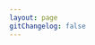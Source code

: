 ```yaml
---
layout: page
gitChangelog: false
---
```


<script setup>
import {
  VPTeamPage,
  VPTeamPageTitle,
  VPTeamMembers
} from 'vitepress/theme'

const members = [
  {
    avatar: 'https://foruda.gitee.com/avatar/1695001043495360137/8741248_zeminga_1695001043.png',
    name: 'zeMing',
    title: '文档作者',
    links: [
      { icon: 'github', link: 'https://github.com/zeMingGit' },
    ]
  },
  {
    avatar: 'https://foruda.gitee.com/avatar/1677169054941917823/9249306_invictuspm_1658799010.png!avatar200',
    name: 'PanMin',
    title: '贡献者',
    links: [
      { icon: 'github', link: 'https://github.com/panmin1206' },
    ]
  },
]
</script>

<VPTeamPage>
  <VPTeamPageTitle>
    <template #title>
      团队核心成员
    </template>
    <template #lead>
      提供有价值的资源和支持
    </template>
  </VPTeamPageTitle>
  <VPTeamMembers
    :members="members"
  />
</VPTeamPage>
